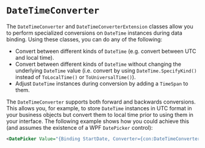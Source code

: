 # `DateTimeConverter`

The `DateTimeConverter` and `DateTimeConverterExtension` classes allow you to perform specialized conversions on `DateTime` instances during data binding. Using these classes, you can do any of the following: 

* Convert between different kinds of `DateTime` (e.g. convert between UTC and local time). 
* Convert between different kinds of `DateTime` without changing the underlying `DateTime` value (i.e. convert by using `DateTime.SpecifyKind()` instead of `ToLocalTime()` or `ToUniversalTime()`). 
* Adjust `DateTime` instances during conversion by adding a `TimeSpan` to them. 

The `DateTimeConverter` supports both forward and backwards conversions. This allows you, for example, to store `DateTime` instances in UTC format in your business objects but convert them to local time prior to using them in your interface. The following example shows how you could achieve this (and assumes the existence of a WPF `DatePicker` control): 

```XML
<DatePicker Value="{Binding StartDate, Converter={con:DateTimeConverter TargetKind=Local, SourceKind=Utc}}"/>
```